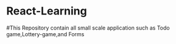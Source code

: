 # React-Learning
#This Repository contain all small scale application such as Todo game,Lottery-game,and Forms